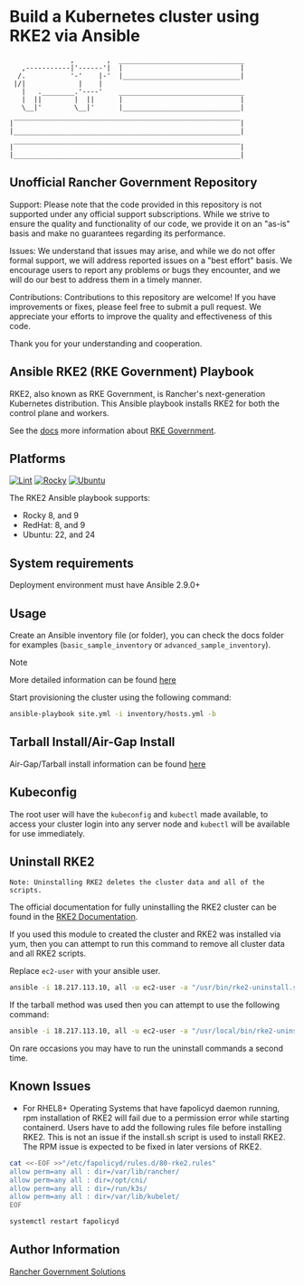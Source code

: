 Build a Kubernetes cluster using RKE2 via Ansible
=========
```
               ,        ,  _______________________________
   ,-----------|'------'|  |                             |
  /.           '-'    |-'  |_____________________________|
 |/|             |    |
   |   .________.'----'    _______________________________
   |  ||        |  ||      |                             |
   \__|'        \__|'      |_____________________________|

|‾‾‾‾‾‾‾‾‾‾‾‾‾‾‾‾‾‾‾‾‾‾‾‾‾‾‾‾‾‾‾‾‾‾‾‾‾‾‾‾‾‾‾‾‾‾‾‾‾‾‾‾‾‾‾‾|
|________________________________________________________|

|‾‾‾‾‾‾‾‾‾‾‾‾‾‾‾‾‾‾‾‾‾‾‾‾‾‾‾‾‾‾‾‾‾‾‾‾‾‾‾‾‾‾‾‾‾‾‾‾‾‾‾‾‾‾‾‾|
|________________________________________________________|
```

Unofficial Rancher Government Repository
---------

Support: Please note that the code provided in this repository is not supported under any official support subscriptions. While we strive to ensure the quality and functionality of our code, we provide it on an "as-is" basis and make no guarantees regarding its performance.

Issues: We understand that issues may arise, and while we do not offer formal support, we will address reported issues on a "best effort" basis. We encourage users to report any problems or bugs they encounter, and we will do our best to address them in a timely manner.

Contributions: Contributions to this repository are welcome! If you have improvements or fixes, please feel free to submit a pull request. We appreciate your efforts to improve the quality and effectiveness of this code.

Thank you for your understanding and cooperation.

Ansible RKE2 (RKE Government) Playbook
---------

RKE2, also known as RKE Government, is Rancher's next-generation Kubernetes distribution. This Ansible playbook installs RKE2 for both the control plane and workers.

See the [docs](https://docs.rke2.io/) more information about [RKE Government](https://docs.rke2.io/).


Platforms
---------  

[![Lint](https://github.com/rancherfederal/rke2-ansible/actions/workflows/lint.yml/badge.svg)](https://github.com/rancherfederal/rke2-ansible/actions/workflows/lint.yml) [![Rocky](https://github.com/rancherfederal/rke2-ansible/actions/workflows/rocky.yml/badge.svg)](https://github.com/rancherfederal/rke2-ansible/actions/workflows/rocky.yml) [![Ubuntu](https://github.com/rancherfederal/rke2-ansible/actions/workflows/ubuntu.yml/badge.svg)](https://github.com/rancherfederal/rke2-ansible/actions/workflows/ubuntu.yml)

The RKE2 Ansible playbook supports:
- Rocky 8, and 9
- RedHat: 8, and 9
- Ubuntu: 22, and 24


System requirements
-------------------
Deployment environment must have Ansible 2.9.0+

Usage
-----
Create an Ansible inventory file (or folder), you can check the docs folder for examples (`basic_sample_inventory` or `advanced_sample_inventory`).

> [!NOTE]  
> More detailed information can be found [here](./docs/README.md)

Start provisioning the cluster using the following command:
```bash
ansible-playbook site.yml -i inventory/hosts.yml -b
```  


Tarball Install/Air-Gap Install  
-------------------------------  
Air-Gap/Tarball install information can be found [here](./docs/tarball_install.md)


Kubeconfig
----------
The root user will have the `kubeconfig` and `kubectl` made available, to access your cluster login into any server node and `kubectl` will be available for use immediately. 


Uninstall RKE2  
---------------  
    Note: Uninstalling RKE2 deletes the cluster data and all of the scripts.
The official documentation for fully uninstalling the RKE2 cluster can be found in the [RKE2 Documentation](https://docs.rke2.io/install/uninstall/).

If you used this module to created the cluster and RKE2 was installed via yum, then you can attempt to run this command to remove all cluster data and all RKE2 scripts.

Replace `ec2-user` with your ansible user.
```bash
ansible -i 18.217.113.10, all -u ec2-user -a "/usr/bin/rke2-uninstall.sh"
```

If the tarball method was used then you can attempt to use the following command:
```bash
ansible -i 18.217.113.10, all -u ec2-user -a "/usr/local/bin/rke2-uninstall.sh"
```
On rare occasions you may have to run the uninstall commands a second time.

Known Issues
------------------
- For RHEL8+ Operating Systems that have fapolicyd daemon running, rpm installation of RKE2 will fail due to a permission error while starting containerd. Users have to add the following rules file before installing RKE2. This is not an issue if the install.sh script is used to install RKE2. The RPM issue is expected to be fixed in later versions of RKE2.
```bash
cat <<-EOF >>"/etc/fapolicyd/rules.d/80-rke2.rules"
allow perm=any all : dir=/var/lib/rancher/
allow perm=any all : dir=/opt/cni/
allow perm=any all : dir=/run/k3s/
allow perm=any all : dir=/var/lib/kubelet/
EOF

systemctl restart fapolicyd

```


Author Information
------------------

[Rancher Government Solutions](https://ranchergovernment.com/)

